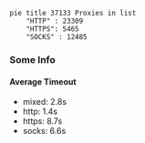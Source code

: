 
```mermaid
pie title 37133 Proxies in list
    "HTTP" : 23309
    "HTTPS": 5465
    "SOCKS" : 12485
```

### Some Info
#### Average Timeout

- mixed: 2.8s
- http: 1.4s
- https: 8.7s
- socks: 6.6s